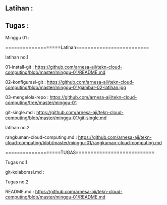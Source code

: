 ## Latihan :
## Tugas : 


Minggu 01 :

===================Latihan=========================

latihan no.1

01-install-git : https://github.com/arnesa-aji/tekn-cloud-computing/blob/master/minggu-01/README.md

02-konfigurasi-git : https://github.com/arnesa-aji/tekn-cloud-computing/blob/master/minggu-01/gambar-02-latihan.jpg

03-mengelola-repo : https://github.com/arnesa-aji/tekn-cloud-computing/tree/master/minggu-01

git-single.md : https://github.com/arnesa-aji/tekn-cloud-computing/blob/master/minggu-01/git-single.md


latihan no.2

rangkuman-cloud-computing.md : https://github.com/arnesa-aji/tekn-cloud-computing/blob/master/minggu-01/rangkuman-cloud-computing.md



===================TUGAS===========================

Tugas no.1

git-kolaborasi.md : 


Tugas no.2 

README.md : https://github.com/arnesa-aji/tekn-cloud-computing/blob/master/minggu-01/README.md
